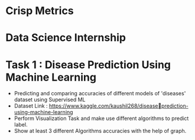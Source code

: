 # Crisp Metrics
# Data Science Internship

# Task 1 : Disease Prediction Using Machine Learning
- Predicting and comparing accuracies of different models of 'diseases' dataset using Supervised ML
- Dataset Link : https://www.kaggle.com/kaushil268/diseaseprediction-using-machine-learning
- Perform Visualization Task and make use different algorithms to predict label.
- Show at least 3 different Algorithms accuracies with the help of graph.

